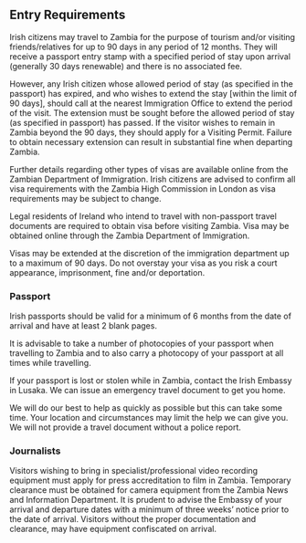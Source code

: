 ## Entry Requirements

Irish citizens may travel to Zambia for the purpose of tourism and/or visiting friends/relatives for up to 90 days in any period of 12 months. They will receive a passport entry stamp with a specified period of stay upon arrival (generally 30 days renewable) and there is no associated fee.

However, any Irish citizen whose allowed period of stay (as specified in the passport) has expired, and who wishes to extend the stay [within the limit of 90 days], should call at the nearest Immigration Office to extend the period of the visit. The extension must be sought before the allowed period of stay (as specified in passport) has passed. If the visitor wishes to remain in Zambia beyond the 90 days, they should apply for a Visiting Permit. Failure to obtain necessary extension can result in substantial fine when departing Zambia.

Further details regarding other types of visas are available online from the Zambian Department of Immigration. Irish citizens are advised to confirm all visa requirements with the Zambia High Commission in London as visa requirements may be subject to change.

Legal residents of Ireland who intend to travel with non-passport travel documents are required to obtain visa before visiting Zambia. Visa may be obtained online through the Zambia Department of Immigration.

Visas may be extended at the discretion of the immigration department up to a maximum of 90 days. Do not overstay your visa as you risk a court appearance, imprisonment, fine and/or deportation.

### **Passport**

Irish passports should be valid for a minimum of 6 months from the date of arrival and have at least 2 blank pages.

It is advisable to take a number of photocopies of your passport when travelling to Zambia and to also carry a photocopy of your passport at all times while travelling.

If your passport is lost or stolen while in Zambia, contact the Irish Embassy in Lusaka. We can issue an emergency travel document to get you home.

We will do our best to help as quickly as possible but this can take some time. Your location and circumstances may limit the help we can give you. We will not provide a travel document without a police report.

### **Journalists**

Visitors wishing to bring in specialist/professional video recording equipment must apply for press accreditation to film in Zambia. Temporary clearance must be obtained for camera equipment from the Zambia News and Information Department. It is prudent to advise the Embassy of your arrival and departure dates with a minimum of three weeks’ notice prior to the date of arrival. Visitors without the proper documentation and clearance, may have equipment confiscated on arrival.